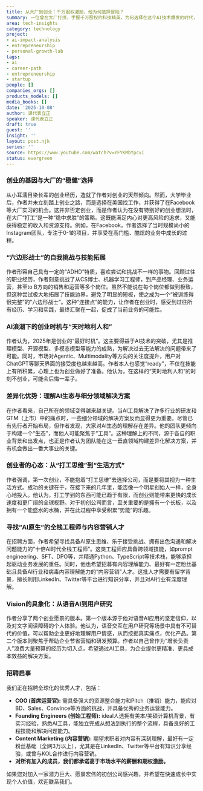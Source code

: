 ```yaml
---
title: 从大厂到创业：千万股权激励，他为何选择冒险？
summary: 一位曾在大厂打拼、手握千万股权的科技精英，为何选择在这个AI技术爆发的时代，投身一场充满不确定性的创业征程？
area: tech-insights
category: technology
project:
- ai-impact-analysis
- entrepreneurship
- personal-growth-lab
tags:
- ai
- career-path
- entrepreneurship
- startup
people: []
companies_orgs: []
products_models: []
media_books: []
date: '2025-10-08'
author: 课代表立正
speaker: 课代表立正
draft: true
guest: ''
insight: ''
layout: post.njk
series: ''
source: https://www.youtube.com/watch?v=YFYKMbYpcvI
status: evergreen
---
```

### 创业的基因与大厂的“稳健”选择

从小耳濡目染长辈的创业经历，造就了作者对创业的天然倾向。然而，大学毕业后，作者并未立刻踏上创业之路，而是选择在美国找工作，并获得了在Facebook等大厂实习的机会。这并非否定创业，而是作者认为在没有特别好的创业想法时，在大厂“打工”是一种“稳中求胜”的策略。这既能满足内心对更高风险的追求，又能获得稳定的收入和资源支持。例如，在Facebook，作者选择了当时规模尚小的Instagram团队，专注于0-1的项目，并享受在高门槛、酷炫的业务中成长的过程。

### “六边形战士”的自我挑战与技能拓展

作者形容自己具有一定的“ADHD”特质，喜欢尝试和挑战不一样的事物。回顾过往的职业经历，作者刻意挑战了从CS博士、机器学习工程师，到产品经理、业务运营，甚至to B方向的销售和运营等多个岗位。虽然不能说在每个岗位都做到极致，但这种尝试极大地拓展了技能边界，避免了明显的短板，使之成为一个“被训练得很完整”的“六边形战士”。这种“连接点”的能力，让作者在创业时，感受到过往所有经历、学习和实践，最终汇聚在一起，促成了当前业务的可能性。

### AI浪潮下的创业时机与“天时地利人和”

作者认为，2025年是创业的“最好时机”。这主要得益于AI技术的突破，尤其是推理模型、开源模型、多模态模型等能力的成熟，为解决过去无法解决的问题带来了可能。同时，市场对Agentic、Multimodality等方向的关注度提升，用户对ChatGPT等聊天界面的接受度也越来越高。作者本人也感觉“ready”，不仅在技能上有所积累，心理上也为创业做好了准备。他认为，在这样的“天时地利人和”的时刻不创业，可能会后悔一辈子。

### 差异化优势：理解AI生态与细分领域解决方案

在作者看来，自己所在的领域变得越来越关键。当AI工具解决了许多行业的研发和GTM（上市）中的痛点时，一些细分领域的解决方案反而显得更为重要。尽管已有先行者开始布局，但作者发现，大家对AI生态的理解存在差异。他的团队更倾向于构建一个“生态”，而他人可能聚焦于“工具”。这种理解上的不同，源于各自的职业背景和出发点，也正是作者认为团队能在这一垂直领域构建差异化解决方案，并有机会做出一番大事业的关键。

### 创业者的心态：从“打工思维”到“生活方式”

作者强调，第一次创业，不能抱着“打工思维”去选择公司，而是要将其视为一种生活方式。成功的关键在于，在接下来的几年里，能否像一个明星创始人一样，全身心地投入。他认为，打工学到的东西可能已趋于有限，而创业则能带来更快的成长速度和更广阔的全球视野。对于初创公司而言，至关重要的是拥有一个长板，以及拥有一个能盛水的水桶，并在此过程中享受积累“势能”的乐趣。

### 寻找“AI原生”的全栈工程师与内容营销人才

在招聘方面，作者希望寻找具备AI原生思维、乐于接受挑战、拥有出色沟通和解决问题能力的“十倍AI时代全栈工程师”。这类工程师应具备跨领域技能，如prompt engineering、SFT、DPO等，并精通Python、TypeScript等技术栈，能够承担起驱动业务发展的重任。同时，他也希望招募有内容理解能力、最好有一定粉丝基础且具备AI行业和病毒内容理解能力的“内容营销”人才。这批人才需要有留学背景，擅长利用LinkedIn、Twitter等平台进行知识分享，并且对AI行业有深度理解。

### Vision的具象化：从语音AI到用户研究

作者分享了两个创业愿景的版本。第一个版本源于他对语音AI应用的坚定信仰，以及对文字阅读障碍的个人体验。他认为，语音交互在用户研究等场景中具有不可替代的价值，可以帮助企业更好地理解用户情感，从而挖掘真实痛点，优化产品。第二个版本则聚焦于帮助企业节省营销和研发预算。作者以自己曾作为“增长负责人”浪费大量预算的经历为切入点，希望通过AI工具，为企业提供更精准、更具成本效益的解决方案。

### 招聘启事

我们正在招聘全球化的优秀人才，包括：
*   **COO (首席运营官):** 需具备强大的资源整合能力和Pitch（推销）能力，能应对BD、Sales、Convince等方面的挑战，并具备优秀的业务运营能力。
*   **Founding Engineers (创始工程师):** ideal人选拥有美本/美硕计算机背景，有实习经验，熟悉AI工具，能独立完成从想法到执行的整个流程，具备良好的工程技能和解决问题能力。
*   **Content Marketing (内容营销):** 期望求职者对内容有深刻理解，最好有一定粉丝基础（全网3万以上），尤其是在LinkedIn、Twitter等平台有知识分享经验，或曾与KOL合作进行内容营销。
*   **对所有加入的成员，我们都承诺高于市场水平的薪酬和期权激励。**

如果您对加入一家潜力巨大、愿景宏伟的初创公司感兴趣，并希望在快速成长中实现个人价值，欢迎联系我们。